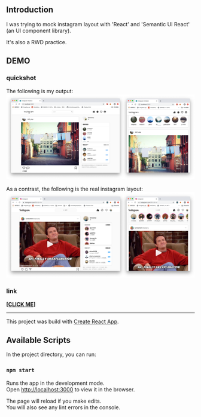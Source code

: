 ## Introduction

I was trying to mock instagram layout with 'React' and 'Semantic UI React' (an UI component library).

It's also a RWD practice.

## DEMO

### quickshot

The following is my output:
![igimitation](/demo/igimitation.png)

As a contrast, the following is the real instagram layout:
![igimitation_contrast](/demo/igimitation_contrast.png)

### link

[**[CLICK ME]**](https://j8453.github.io/React/igimitation.html)

--------------

This project was build with [Create React App](https://github.com/facebook/create-react-app).

## Available Scripts

In the project directory, you can run:

### `npm start`

Runs the app in the development mode.<br />
Open [http://localhost:3000](http://localhost:3000) to view it in the browser.

The page will reload if you make edits.<br />
You will also see any lint errors in the console.



